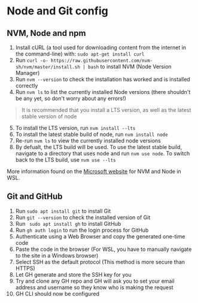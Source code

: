 # Node and Git config

## NVM, Node and npm

1. Install cURL (a tool used for downloading content from the internet in the command-line) with: ```sudo apt-get install curl```
2. Run ``` curl -o- https://raw.githubusercontent.com/nvm-sh/nvm/master/install.sh | bash ``` to install NVM (Node Version Manager)
3. Run ```nvm --version``` to check the installation has worked and is installed correctly
4. Run ```nvm ls``` to list the currently installed Node versions (there shouldn't be any yet, so don't worry about any errors!)
> It is recommended that you install a LTS version, as well as the latest stable version of node

5. To install the LTS version, run ``` nvm install --lts ```
6. To install the latest stable build of node, run ```nvm install node```
7. Re-run ```nvm ls``` to view the currently installed node versions
8. By defualt, the LTS build will be used. To use the latest stable build, navigate to a directory that uses node and run  ```nvm use node```. To switch back to the LTS build, use ```nvm use --lts```


More information found on the [Microsoft website](https://learn.microsoft.com/en-us/windows/dev-environment/javascript/nodejs-on-wsl) for NVM and Node in WSL.

## Git and GitHub

1. Run ```sudo apt install git``` to install Git
2. Run ``` git --version ``` to check the installed version of Git
3. Run ``` sudo apt install gh``` to install GitHub
4. Run ```gh auth login``` to run the login process for GitHub
5. Authenticate using a Web Browser and copy the generated one-time code
6. Paste the code in the browser (For WSL, you have to manually navigate to the site in a Windows browser)
7. Select SSH as the default protocol (This method is more secure than HTTPS)
8. Let GH generate and store the SSH key for you
9. Try and clone any GH repo and GH will ask you to set your email address and username so they know who is making the request
10. GH CLI should now be configured
